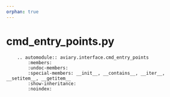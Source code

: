 ```yaml
---
orphan: true
---
```


# cmd_entry_points.py

```{eval-rst}
    .. automodule:: aviary.interface.cmd_entry_points
        :members:
        :undoc-members:
        :special-members: __init__, __contains__, __iter__, __setitem__, __getitem__
        :show-inheritance:
        :noindex:
```
